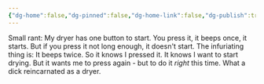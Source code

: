 ```yaml
---
{"dg-home":false,"dg-pinned":false,"dg-home-link":false,"dg-publish":true,"tags":["dgblip"],"disabled rules":["yaml-title","yaml-title-alias","file-name-heading"],"title":"philipp on mastodon @ 2024-07-02","created-date":"2024-07-02T07:49:40","id":112715797670810780,"updated-date":"2025-05-02T08:50:44","dg-path":"blips/112715797670810778.md","permalink":"/blips/112715797670810778/","dgPassFrontmatter":true}
---
```



Small rant: My dryer has one button to start. You press it, it beeps once, it starts.
But if you press it not long enough, it doesn't start.
The infuriating thing is: It beeps twice. So it knows I pressed it. It knows I want to start drying. But it wants me to press again - but to do it _right_ this time.
What a dick reincarnated as a dryer.



